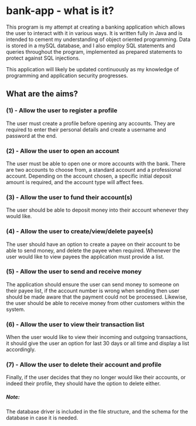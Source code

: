 # bank-app - what is it?

This program is my attempt at creating a banking application which allows the user to interact with it in various ways. It is written fully in Java and is intended to cement my understanding of object oriented programming. Data is stored in a mySQL database, and I also employ SQL statements and queries throughout the program, implemented as prepared statements to protect against SQL injections.

This application will likely be updated continuously as my knowledge of programming and application security progresses. 

## What are the aims?

### (1) - Allow the user to register a profile
The user must create a profile before opening any accounts. They are required to enter their personal details and create a username and password at the end.

### (2) - Allow the user to open an account
The user must be able to open one or more accounts with the bank. There are two accounts to choose from, a standard account and a professional account. Depending on the account chosen, a specific initial deposit amount is required, and the account type will affect fees.

### (3) - Allow the user to fund their account(s)
The user should be able to deposit money into their account whenever they would like.

### (4) - Allow the user to create/view/delete payee(s)
The user should have an option to create a payee on their account to be able to send money, and delete the payee when required. Whenever the user would like to view payees the application must provide a list.

### (5) - Allow the user to send and receive money
The application should ensure the user can send money to someone on their payee list, if the account number is wrong when sending then user should be made aware that the payment could not be processed. Likewise, the user should be able to receive money from other customers within the system.

### (6) - Allow the user to view their transaction list
When the user would like to view their incoming and outgoing transactions, it should give the user an option for last 30 days or all time and display a list accordingly.

### (7) - Allow the user to delete their account and profile
Finally, if the user decides that they no longer would like their accounts, or indeed their profile, they should have the option to delete either.

##### Note:
The database driver is included in the file structure, and the schema for the database in case it is needed. 

